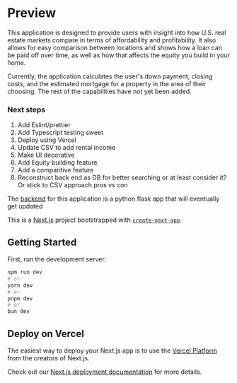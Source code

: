 # Preview 

This application is designed to provide users with insight into how U.S. real estate markets compare in terms of affordability and profitability. It also allows for easy comparison between locations and shows how a loan can be paid off over time, as well as how that affects the equity you build in your home.

Currently, the application calculates the user's down payment, closing costs, and the estimated mortgage for a property in the area of their choosing. The rest of the capabilities have not yet been added.

### Next steps

1. Add Eslint/prettier
2. Add Typescript testing sweet
3. Deploy using Vercel
4. Update CSV to add rental income
5. Make UI decorative
6. Add Equity building feature
7. Add a comparitive feature
8. Reconstruct back end as DB for better searching or at least consider it? Or stick to CSV approach pros vs con






The [backend](https://github.com/Lsimelus/real-calc-script) for this application is a python flask app that will eventually get updated

This is a [Next.js](https://nextjs.org/) project bootstrapped with [`create-next-app`](https://github.com/vercel/next.js/tree/canary/packages/create-next-app).

## Getting Started

First, run the development server:

```bash
npm run dev
# or
yarn dev
# or
pnpm dev
# or
bun dev
```

## Deploy on Vercel

The easiest way to deploy your Next.js app is to use the [Vercel Platform](https://vercel.com/new?utm_medium=default-template&filter=next.js&utm_source=create-next-app&utm_campaign=create-next-app-readme) from the creators of Next.js.

Check out our [Next.js deployment documentation](https://nextjs.org/docs/deployment) for more details.
